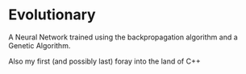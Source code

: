# Evolutionary

A Neural Network trained using the backpropagation algorithm and a Genetic Algorithm.

Also my first (and possibly last) foray into the land of C++
